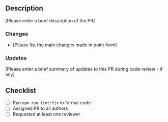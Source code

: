 ## Description

[Please enter a brief description of the PR]

### Changes

* [Please list the main changes made in point form]

### Updates

[Please enter a brief summary of updates to this PR during code review - if any]

## Checklist

- [ ] Ran `npm run lint:fix` to format code
- [ ] Assigned PR to all authors
- [ ] Requested at least one reviewer